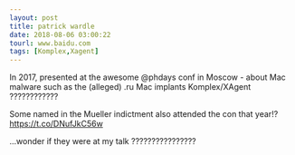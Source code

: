 ```yaml
---
layout: post
title: patrick wardle
date: 2018-08-06 03:00:22
tourl: www.baidu.com
tags: [Komplex,Xagent]
---
```

In 2017, presented at the awesome @phdays conf in Moscow - about Mac malware such as the (alleged) .ru Mac implants Komplex/XAgent ????????????

Some named in the Mueller indictment also attended the con that year!? https://t.co/DNufJkC56w

...wonder if they were at my talk ????????????????